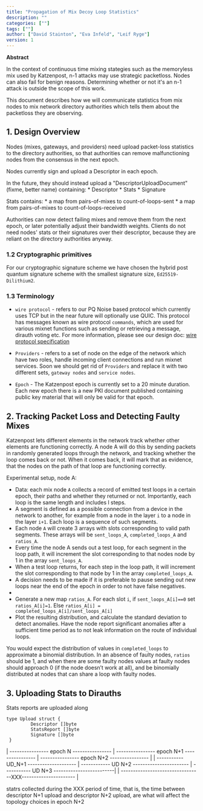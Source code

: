 ```yaml
---
title: "Propagation of Mix Decoy Loop Statistics"
description: ""
categories: [""]
tags: [""]
author: ["David Stainton", "Eva Infeld", "Leif Ryge"]
version: 1
---
```




**Abstract**

In the context of continuous time mixing stategies such
as the memoryless mix used by Katzenpost, n-1 attacks may use strategic
packetloss. Nodes can also fail for benign reasons.
Determining whether or not it's an n-1 attack is outside the scope
of this work.

This document describes how we will communicate statistics from mix nodes
to mix network directory authorities which tells them about the packetloss they are
observing.

## 1. Design Overview

Nodes (mixes, gateways, and providers) need upload packet-loss statistics to the directory authorities, so that authorities can remove malfunctioning nodes from the consensus in the next epoch.

Nodes currently sign and upload a Descriptor in each epoch.

In the future, they should instead upload a "DescriptorUploadDocument" (fixme, better name) containing:
    * Descriptor
    * Stats
    * Signature

Stats contains:
    * a map from pairs-of-mixes to count-of-loops-sent
    * a map from pairs-of-mixes to count-of-loops-received

Authorities can now detect failing mixes and remove them from the next epoch, or later potentially adjust their bandwidth weights. Clients do not need nodes' stats or their signatures over their descriptor, because they are reliant on the directory authorities anyway.


### 1.2 Cryptographic primitives

For our cryptographic signature scheme we have chosen the hybrid post quantum signature scheme with the smallest signature size, `Ed25519-Dilithium2`.

### 1.3 Terminology

- `wire protocol` - refers to our PQ Noise based protocol which currently uses TCP but in the
near future will optionally use QUIC. This protocol has messages known as wire protocol `commands`, which are
used for various mixnet functions such as sending or retrieving a message, dirauth voting etc.
For more information, please see our design doc: [wire protocol specification](https://github.com/katzenpost/katzenpost/blob/main/docs/specs/wire-protocol.md)

- `Providers` - refers to a set of node on the edge of the network which have two roles,
handle incoming client connections and run mixnet services. Soon we should get rid of `Providers`
and replace it with two different sets, `gateway nodes` and `service nodes`.

- `Epoch` - The Katzenpost epoch is currently set to a 20 minute duration. Each new epoch
there is a new PKI document published containing public key material that will only 
be valid for that epoch.



## 2. Tracking Packet Loss and Detecting Faulty Mixes

Katzenpost lets different elements in the network track whether other
elements are functioning correctly.  A node A will do this by sending
packets in randomly generated loops through the network, and tracking
whether the loop comes back or not. When it comes back, it will mark
that as evidence, that the nodes on the path of that loop are
functioning correctly.

Experimental setup, node A:

* Data: each mix node `A` collects a record of emitted test loops in a certain epoch, their paths and whether
they returned or not. Importantly, each loop is the same length and includes l steps.
* A segment is defined as a possible connection from a device in the network to another, for example from a node in the layer `i` to a node in the layer `i+1`. Each loop is a sequence of such segments.
* Each node `A` will create 3 arrays with slots corresponding to valid path segments. These arrays will be `sent_loops_A`, `completed_loops_A` and `ratios_A`.
* Every time the node A sends out a test loop, for each segment in the loop path, it will increment the slot
corresponding to that nodes node by 1 in the array `sent_loops_A`.
* When a test loop returns, for each step in the loop path, it will increment the slot corresponding to that
node by 1 in the array `completed_loops_A`.
* A decision needs to be made if it is preferable to pause sending out new loops near the end of the
epoch in order to not have false negatives.
*
* Generate a new map `ratios_A`. For each slot `i`, if `sent_loops_A[i]==0` set `ratios_A[i]=1`. Else `ratios_A[i] = completed_loops_A[i]/sent_loops_A[i]`
* Plot the resulting distribution, and calculate the standard deviation to detect anomalies. Have the
node report significant anomalies after a sufficient time period as to not leak information on the route
of individual loops.

You would expect the distribution of values in `completed_loops` to approximate a
binomial distribution. In an absence of faulty nodes, `ratios` should be
1, and when there are some faulty nodes values at faulty nodes should
approach 0 (if the node doesn’t work at all), and be binomially
distributed at nodes that can share a loop with faulty nodes.


## 3. Uploading Stats to Dirauths

Stats reports are uploaded along 

```
type Upload struct {
         Descriptor []byte
         StatsReport []byte
         Signature []byte
 }
```



| ---------------- epoch N ---------------- | ---------------- epoch N+1 ---------------- | ---------------- epoch N+2 ---------------- |
| ----------- UD_N+1 --------------------  | ------------ UD N+2 -----------------------  | ----------- UD N+3 -------------------------|
         | ---------------------------------XXX---------------------- |

statrs collected during the XXX period of time, that is, the time between descriptor N+1 upload and descriptor N+2 upload, are what will affect the topology choices in epoch N+2


